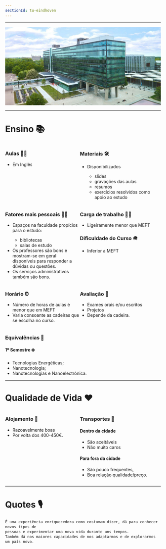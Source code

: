 ```yaml
---
sectionId: tu-eindhoven
---
```


---

<img src="images/tu-eindhoven.jpg" alt="TU Eindhoven" class="rounded-image">

---

# Ensino 📚

<div style="display: flex;">
    <div style="flex-basis: 48%;">
        <h3>Aulas 👩‍🏫</h3>
        <ul>
            <li>Em Inglês</li>
        </ul>
    </div>
    <div style="flex-basis: 48%;">
        <h3>Materiais 🛠️</h3>
        <ul>
            <li>Disponibilizados</li>
            <ul>
                <li>slides</li>
                <li>gravações das aulas</li>
                <li>resumos</li>
                <li>exercícios resolvidos como apoio ao estudo</li>
            </ul>
        </ul>
    </div>
</div>

<div style="display: flex;">
    <div style="flex-basis: 48%;">
        <h3>Fatores mais pessoais 🙍‍♂️</h3>
        <ul>
            <li>Espaços na faculdade propícios para o estudo:</li>
            <ul>
                <li>bibliotecas</li>
                <li>salas de estudo</li>
            </ul>
            <li>Os professores são bons e mostram-se em geral disponíveis para responder a dúvidas ou questões.</li>
            <li>Os serviços administrativos também são bons.</li>
        </ul>
    </div>
    <div style="flex-basis: 48%;">
        <h3>Carga de trabalho 😮‍💨</h3>
        <ul>
            <li>Ligeiramente menor que MEFT</li>
        </ul>
        <h3>Dificuldade do Curso 🪖</h3>
        <ul>
            <li>Inferior a MEFT</li>
        </ul>
    </div>
</div>

<div style="display: flex;">
    <div style="flex-basis: 48%;">
        <h3>Horário ⏰</h3>
        <ul>
            <li>Número de horas de aulas é menor que em MEFT</li>
            <li>Varia consoante as cadeiras que se escolha no curso.</li>
        </ul>
    </div>
    <div style="flex-basis: 48%;">
        <h3>Avaliação 🧐</h3>
        <ul>
            <li>Exames orais e/ou escritos</li>
            <li>Projetos</li>
            <li>Depende da cadeira.</li>
        </ul>
    </div>
</div>

### Equivalências 📜

#### 1º Semestre ❄️

-   Tecnologias Energéticas;
-   Nanotecnologia;
-   Nanotecnologias e Nanoelectrónica.

---

# Qualidade de Vida ❤️

<div style="display: flex;">
    <div style="flex-basis: 48%;">
        <h3>Alojamento 🏡</h3>
        <ul>
            <li>Razoavelmente boas</li>
            <li>Por volta dos 400-450€.</li>
        </ul>
    </div>
    <div style="flex-basis: 48%;">
        <h3>Transportes 🚌</h3>
        <h4>Dentro da cidade</h4>
        <ul>
            <li>São aceitáveis</li>
            <li>Não muito caros</li>
        </ul>
        <h4>Para fora da cidade</h4>
        <ul>
            <li>São pouco frequentes,</li>
            <li>Boa relação qualidade/preço.</li>
        </ul>
    </div>
</div>

---

# Quotes 🎙️

```
É uma experiência enriquecedora como costumam dizer, dá para conhecer novos tipos de
pessoas e experimentar uma nova vida durante uns tempos.
Também dá nos maiores capacidades de nos adaptarmos e de explorarmos um país novo.
```
